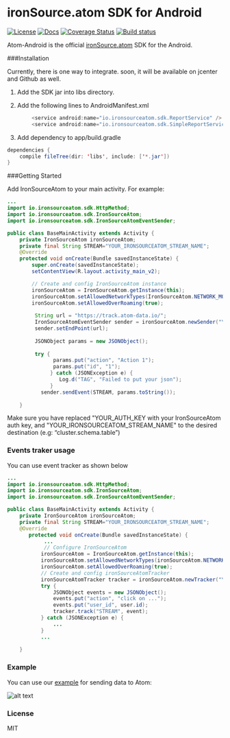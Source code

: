 # ironSource.atom SDK for Android
[![License][license-image]][license-url]
[![Docs][docs-image]][docs-url]
[![Coverage Status][coveralls-image]][coveralls-url]
[![Build status][travis-image]][travis-url]


Atom-Android is the official [ironSource.atom](http://www.ironsrc.com/data-flow-management) SDK for the Android.

###Installation

Currently, there is one way to integrate. soon, it will be available on jcenter and Github as well.

1. Add the SDK jar into libs directory.

2. Add the following lines to AndroidManifest.xml
```java
        <service android:name="io.ironsourceatom.sdk.ReportService" />
        <service android:name="io.ironsourceatom.sdk.SimpleReportService" />
```
3. Add dependency to app/build.gradle
```java
dependencies {
    compile fileTree(dir: 'libs', include: ['*.jar'])
}
```
###Getting Started

Add IronSourceAtom to your main activity. For example:
```java
...
import io.ironsourceatom.sdk.HttpMethod;
import io.ironsourceatom.sdk.IronSourceAtom;
import io.ironsourceatom.sdk.IronSourceAtomEventSender;

public class BaseMainActivity extends Activity {
    private IronSourceAtom ironSourceAtom;
    private final String STREAM="YOUR_IRONSOURCEATOM_STREAM_NAME";
    @Override
    protected void onCreate(Bundle savedInstanceState) {
        super.onCreate(savedInstanceState);
        setContentView(R.layout.activity_main_v2);

        // Create and config IronSourceAtom instance
        ironSourceAtom = IronSourceAtom.getInstance(this);
        ironSourceAtom.setAllowedNetworkTypes(IronSourceAtom.NETWORK_MOBILE | IronSourceAtom.NETWORK_WIFI);
        ironSourceAtom.setAllowedOverRoaming(true);
        
         String url = "https://track.atom-data.io/";
         IronSourceAtomEventSender sender = ironSourceAtom.newSender("YOUR_AUTH_KEY");
         sender.setEndPoint(url);
         
         JSONObject params = new JSONObject();
         
         try {
               params.put("action", "Action 1");
               params.put("id", "1");
              } catch (JSONException e) {
                 Log.d("TAG", "Failed to put your json");
              }
           sender.sendEvent(STREAM, params.toString());
                
    }
```
Make sure you have replaced "YOUR_AUTH_KEY with your IronSourceAtom auth key, and "YOUR_IRONSOURCEATOM_STREAM_NAME" to the desired destination (e.g: “cluster.schema.table”)
### Events traker usage
You can use event tracker as shown below
```java
...
import io.ironsourceatom.sdk.HttpMethod;
import io.ironsourceatom.sdk.IronSourceAtom;
import io.ironsourceatom.sdk.IronSourceAtomEventSender;

public class BaseMainActivity extends Activity {
    private IronSourceAtom ironSourceAtom;
    private final String STREAM="YOUR_IRONSOURCEATOM_STREAM_NAME";
    @Override
       protected void onCreate(Bundle savedInstanceState) {
            ...
            // Configure IronSourceAtom
           ironSourceAtom = IronSourceAtom.getInstance(this);
           ironSourceAtom.setAllowedNetworkTypes(ironSourceAtom.NETWORK_MOBILE | ironSourceAtom.NETWORK_WIFI);
           ironSourceAtom.setAllowedOverRoaming(true);
           // Create and config ironSourceAtomTracker
           ironSourceAtomTracker tracker = ironSourceAtom.newTracker("YOUR_AUTH_KEY");
           try {
               JSONObject events = new JSONObject();
               events.put("action", "click on ...");
               events.put("user_id", user.id);
               tracker.track("STREAM", event);
           } catch (JSONException e) {
               ...
           }
           ...
        
    }
```


### Example

You can use our [example][example-url] for sending data to Atom:

![alt text][example]

### License
MIT

[example-url]: https://github.com/ironSource/ironbeast-android/tree/master/ironbeast-samples
[example]: https://cloud.githubusercontent.com/assets/19428452/15633715/2f12d29e-25bd-11e6-88bc-22649390fff5.png "example"
[license-image]: https://img.shields.io/badge/license-MIT-blue.svg?style=flat-square
[license-url]: LICENSE
[travis-image]: https://travis-ci.org/ironSource/ironbeast-android.svg?branch=service%2FISA-221
[travis-url]: https://travis-ci.org/ironSource/ironbeast-android
[coveralls-image]: https://coveralls.io/repos/github/ironSource/ironbeast-android/badge.svg?branch=service%2FISA-221
[coveralls-url]: https://coveralls.io/github/ironSource/ironbeast-android?branch=master
[docs-image]: https://img.shields.io/badge/docs-latest-blue.svg
[docs-url]: https://ironsource.github.io/ironbeast-android/
[sauce-image]: https://saucelabs.com/browser-matrix/jacckson.svg?auth=433c2b373dfd86bc7d78fc8bf36dbc3b
[sauce-url]: https://saucelabs.com/u/jacckson?auth=433c2b373dfd86bc7d78fc8bf36dbc3b

